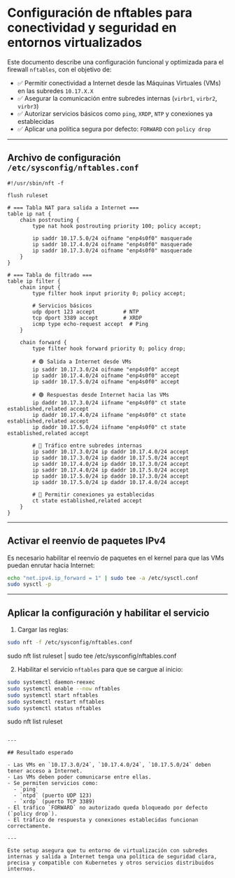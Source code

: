# Configuración de nftables para conectividad y seguridad en entornos virtualizados

Este documento describe una configuración funcional y optimizada para el firewall `nftables`, con el objetivo de:

- ✅ Permitir conectividad a Internet desde las Máquinas Virtuales (VMs) en las subredes `10.17.X.X`
- ✅ Asegurar la comunicación entre subredes internas (`virbr1`, `virbr2`, `virbr3`)
- ✅ Autorizar servicios básicos como `ping`, `XRDP`, `NTP` y conexiones ya establecidas
- ✅ Aplicar una política segura por defecto: `FORWARD` con `policy drop`

---

## Archivo de configuración `/etc/sysconfig/nftables.conf`

```nft
#!/usr/sbin/nft -f

flush ruleset

# === Tabla NAT para salida a Internet ===
table ip nat {
    chain postrouting {
        type nat hook postrouting priority 100; policy accept;

        ip saddr 10.17.5.0/24 oifname "enp4s0f0" masquerade
        ip saddr 10.17.4.0/24 oifname "enp4s0f0" masquerade
        ip saddr 10.17.3.0/24 oifname "enp4s0f0" masquerade
    }
}

# === Tabla de filtrado ===
table ip filter {
    chain input {
        type filter hook input priority 0; policy accept;

        # Servicios básicos
        udp dport 123 accept         # NTP
        tcp dport 3389 accept        # XRDP
        icmp type echo-request accept  # Ping
    }

    chain forward {
        type filter hook forward priority 0; policy drop;

        # 🟢 Salida a Internet desde VMs
        ip saddr 10.17.3.0/24 oifname "enp4s0f0" accept
        ip saddr 10.17.4.0/24 oifname "enp4s0f0" accept
        ip saddr 10.17.5.0/24 oifname "enp4s0f0" accept

        # 🟢 Respuestas desde Internet hacia las VMs
        ip daddr 10.17.3.0/24 iifname "enp4s0f0" ct state established,related accept
        ip daddr 10.17.4.0/24 iifname "enp4s0f0" ct state established,related accept
        ip daddr 10.17.5.0/24 iifname "enp4s0f0" ct state established,related accept

        # 🔄 Tráfico entre subredes internas
        ip saddr 10.17.3.0/24 ip daddr 10.17.4.0/24 accept
        ip saddr 10.17.3.0/24 ip daddr 10.17.5.0/24 accept
        ip saddr 10.17.4.0/24 ip daddr 10.17.3.0/24 accept
        ip saddr 10.17.4.0/24 ip daddr 10.17.5.0/24 accept
        ip saddr 10.17.5.0/24 ip daddr 10.17.3.0/24 accept
        ip saddr 10.17.5.0/24 ip daddr 10.17.4.0/24 accept

        # 🔁 Permitir conexiones ya establecidas
        ct state established,related accept
    }
}
```

---

## Activar el reenvío de paquetes IPv4

Es necesario habilitar el reenvío de paquetes en el kernel para que las VMs puedan enrutar hacia Internet:

```bash
echo "net.ipv4.ip_forward = 1" | sudo tee -a /etc/sysctl.conf
sudo sysctl -p
```

---

## Aplicar la configuración y habilitar el servicio

1. Cargar las reglas:

```bash
sudo nft -f /etc/sysconfig/nftables.conf
```

sudo nft list ruleset | sudo tee /etc/sysconfig/nftables.conf




2. Habilitar el servicio `nftables` para que se cargue al inicio:

```bash
sudo systemctl daemon-reexec
sudo systemctl enable --now nftables
sudo systemctl start nftables
sudo systemctl restart nftables
sudo systemctl status nftables
```
sudo nft list ruleset
```

---

## Resultado esperado

- Las VMs en `10.17.3.0/24`, `10.17.4.0/24`, `10.17.5.0/24` deben tener acceso a Internet.
- Las VMs deben poder comunicarse entre ellas.
- Se permiten servicios como:
  - `ping`
  - `ntpd` (puerto UDP 123)
  - `xrdp` (puerto TCP 3389)
- El tráfico `FORWARD` no autorizado queda bloqueado por defecto (`policy drop`).
- El tráfico de respuesta y conexiones establecidas funcionan correctamente.

---

Este setup asegura que tu entorno de virtualización con subredes internas y salida a Internet tenga una política de seguridad clara, precisa y compatible con Kubernetes y otros servicios distribuidos internos.

